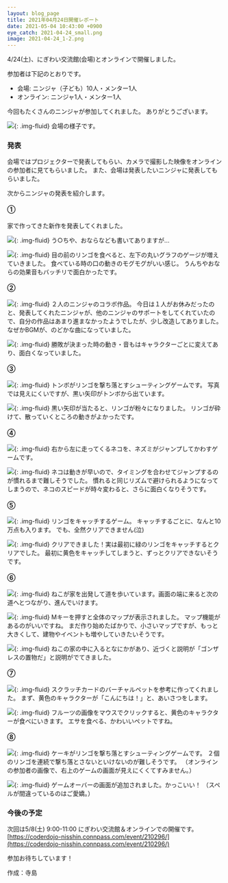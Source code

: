 ```yaml
---
layout: blog_page
title: 2021年04月24日開催レポート
date: 2021-05-04 10:43:00 +0900
eye_catch: 2021-04-24_small.png
image: 2021-04-24_1-2.png
---
```


4/24(土)、にぎわい交流館(会場)とオンラインで開催しました。<br />

参加者は下記のとおりです。
* 会場: ニンジャ（子ども）10人・メンター1人
* オンライン: ニンジャ1人・メンター1人

今回もたくさんのニンジャが参加してくれました。
ありがとうございます。

![](/assets/img/2021-04-24_0-1.jpg){: .img-fluid}
会場の様子です。

### 発表
会場ではプロジェクターで発表してもらい、カメラで撮影した映像をオンラインの参加者に見てもらいました。
また、会場は発表したいニンジャに発表してもらいました。

次からニンジャの発表を紹介します。

#### &#9312;

家で作ってきた新作を発表してくれました。

![](/assets/img/2021-04-24_1-1.png){: .img-fluid}
う○ちや、おならなども書いてありますが…

![](/assets/img/2021-04-24_1-2.png){: .img-fluid}
目の前のリンゴを食べると、左下の丸いグラフのゲージが増えていきました。
食べている時の口の動きのモグモグがいい感じ。
うんちやおならの効果音もバッチリで面白かったです。

#### &#9313;

![](/assets/img/2021-04-24_2-1.png){: .img-fluid}
２人のニンジャのコラボ作品。
今日は１人がお休みだったのと、発表してくれたニンジャが、他のニンジャのサポートをしてくれていたので、自分の作品はあまり進まなかったようでしたが、少し改造してありました。
なぜかBGMが、のどかな曲になっていました。

![](/assets/img/2021-04-24_2-2.png){: .img-fluid}
勝敗が決まった時の動き・音もはキャラクターごとに変えてあり、面白くなっていました。

#### &#9314;

![](/assets/img/2021-04-24_3-1.png){: .img-fluid}
トンボがリンゴを撃ち落とすシューティングゲームです。
写真では見えにくいですが、黒い矢印がトンボから出ています。

![](/assets/img/2021-04-24_3-2.png){: .img-fluid}
黒い矢印が当たると、リンゴが粉々になりました。
リンゴが砕けて、散っていくところの動きがよかったです。

#### &#9315;

![](/assets/img/2021-04-24_4-1.png){: .img-fluid}
右から左に走ってくるネコを、ネズミがジャンプしてかわすゲームです。

![](/assets/img/2021-04-24_4-2.png){: .img-fluid}
ネコは動きが早いので、タイミングを合わせてジャンプするのが慣れるまで難しそうでした。
慣れると同じリズムで避けられるようになってしまうので、ネコのスピードが時々変わると、さらに面白くなりそうです。

#### &#9316;

![](/assets/img/2021-04-24_5-1.png){: .img-fluid}
リンゴをキャッチするゲーム。
キャッチするごとに、なんと10万点も入ります。
でも、全然クリアできません(泣)

![](/assets/img/2021-04-24_5-2.png){: .img-fluid}
クリアできました！実は最初に緑のリンゴをキャッチするとクリアでした。
最初に黄色をキャッチしてしまうと、ずっとクリアできないそうです。


#### &#9317;

![](/assets/img/2021-04-24_6-1.png){: .img-fluid}
ねこが家を出発して道を歩いています。画面の端に来ると次の道へとつながり、進んでいけます。

![](/assets/img/2021-04-24_6-2.png){: .img-fluid}
Mキーを押すと全体のマップが表示されました。
マップ機能があるのがいいですね。
まだ作り始めたばかりで、小さいマップですが、もっと大きくして、建物やイベントも増やしていきたいそうです。

![](/assets/img/2021-04-24_6-3.png){: .img-fluid}
ねこの家の中に入るとなにかがあり、近づくと説明が「ゴンザレスの置物だ」と説明がでてきました。

#### &#9318;

![](/assets/img/2021-04-24_7-1.png){: .img-fluid}
スクラッチカードのバーチャルペットを参考に作ってくれました。
まず、黄色のキャラクターが「こんにちは！」と、あいさつをします。

![](/assets/img/2021-04-24_7-2.png){: .img-fluid}
フルーツの画像をマウスでクリックすると、黄色のキャラクターが食べにいきます。
エサを食べる、かわいいペットですね。

#### &#9319;

![](/assets/img/2021-04-24_8-1.png){: .img-fluid}
ケーキがリンゴを撃ち落とすシューティングゲームです。
２個のリンゴを連続で撃ち落とさないといけないのが難しそうです。
（オンラインの参加者の画像で、右上のゲームの画面が見えにくくてすみません。）

![](/assets/img/2021-04-24_8-2.png){: .img-fluid}
ゲームオーバーの画面が追加されました。かっこいい！
（スペルが間違っているのはご愛嬌。）


### 今後の予定
次回は5/8(土) 9:00-11:00 にぎわい交流館＆オンラインでの開催です。<br/>
[https://coderdojo-nisshin.connpass.com/event/210296/](https://coderdojo-nisshin.connpass.com/event/210296/)

参加お待ちしています！

作成：寺島
